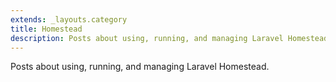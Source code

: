 ```yaml
---
extends: _layouts.category
title: Homestead
description: Posts about using, running, and managing Laravel Homestead.
---
```


Posts about using, running, and managing Laravel Homestead.
